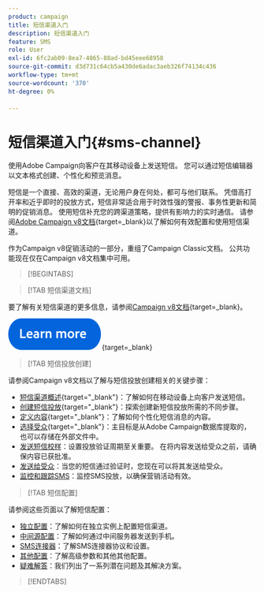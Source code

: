 ```yaml
---
product: campaign
title: 短信渠道入门
description: 短信渠道入门
feature: SMS
role: User
exl-id: 6fc2ab09-8ea7-4865-88ad-bd45eee68958
source-git-commit: d3d731c64cb5a430de6adac3aeb326f74134c436
workflow-type: tm+mt
source-wordcount: '370'
ht-degree: 0%

---
```


# 短信渠道入门{#sms-channel}

使用Adobe Campaign向客户在其移动设备上发送短信。 您可以通过短信编辑器以文本格式创建、个性化和预览消息。

短信是一个直接、高效的渠道，无论用户身在何处，都可与他们联系。 凭借高打开率和近乎即时的投放方式，短信非常适合用于时效性强的警报、事务性更新和简明的促销消息。 使用短信补充您的跨渠道策略，提供有影响力的实时通信。 请参阅[Adobe Campaign v8文档](https://experienceleague.adobe.com/docs/campaign/campaign-v8/send/sms/sms.html?lang=zh-Hans){target=_blank}以了解如何有效配置和使用短信渠道。

作为Campaign v8促销活动的一部分，重组了Campaign Classic文档。 公共功能现在仅在Campaign v8文档集中可用。

>[!BEGINTABS]

>[!TAB 短信渠道文档]

要了解有关短信渠道的更多信息，请参阅[Campaign v8文档](https://experienceleague.adobe.com/docs/campaign/campaign-v8/send/sms/sms.html?lang=zh-Hans){target=_blank}。


[![image](../../assets/do-not-localize/learn-more-button.svg)](https://experienceleague.adobe.com/docs/campaign/campaign-v8/send/sms/sms.html?lang=zh-Hans){target=_blank}


>[!TAB 短信投放创建]

请参阅Campaign v8文档以了解与短信投放创建相关的关键步骤：

* [短信渠道概述](https://experienceleague.adobe.com/docs/campaign/campaign-v8/send/sms/sms.html?lang=zh-Hans){target="_blank"}：了解如何在移动设备上向客户发送短信。
* [创建短信投放](https://experienceleague.adobe.com/docs/campaign/campaign-v8/send/sms/create-sms/create-sms.html?lang=zh-Hans){target="_blank"}：探索创建新短信投放所需的不同步骤。
* [定义内容](https://experienceleague.adobe.com/docs/campaign/campaign-v8/send/sms/create-sms/sms-content.html?lang=zh-Hans){target="_blank"}：了解如何个性化短信消息的内容。
* [选择受众](https://experienceleague.adobe.com/docs/campaign/campaign-v8/send/sms/create-sms/sms-audience.html?lang=zh-Hans){target="_blank"}：主目标是从Adobe Campaign数据库提取的，也可以存储在外部文件中。
* [发送短信校样](https://experienceleague.adobe.com/docs/campaign/campaign-v8/send/sms/validate-sms/sms-proofs.html?lang=zh-Hans)：设置投放验证周期至关重要。 在将内容发送给受众之前，请确保内容已获批准。
* [发送给受众](https://experienceleague.adobe.com/docs/campaign/campaign-v8/send/sms/validate-sms/sms-send.html?lang=zh-Hans)：当您的短信通过验证时，您现在可以将其发送给受众。
* [监控和跟踪SMS](https://experienceleague.adobe.com/docs/campaign/campaign-v8/send/sms/sms-monitor.html?lang=zh-Hans)：监控SMS投放，以确保营销活动有效。


>[!TAB 短信配置]

请参阅这些页面以了解短信配置：

* [独立配置](sms-set-up.md)：了解如何在独立实例上配置短信渠道。
* [中间源配置](sms-set-up-mid.md)：了解如何通过中间服务器发送到手机。
* [SMS连接器](sms-protocol.md)：了解SMS连接器协议和设置。
* [其他配置](sms-send.md)：了解高级参数和其他其他配置。
* [疑难解答](troubleshooting-sms.md)：我们列出了一系列潜在问题及其解决方案。

>[!ENDTABS]



<!--
Use Adobe Campaign to send personalized SMS messages.

Before starting sending SMS:

* Make sure recipient profiles contain at least a mobile phone in their profile.
* Learn more about the Adobe Campaign [Delivery best practices](delivery-best-practices.md).

The key steps to send a SMS are as follows:

* [Configure the SMS channel](sms-set-up.md)
* [Create a SMS delivery](sms-create.md)
* [Define the audience](sms-create.md#selecting-the-target-population)
* [Define the SMS content](sms-create.md#defining-the-sms-content)
* [Send, monitor and track SMS](sms-send.md)
* [Troubleshoot](troubleshooting-sms.md)

In addition, you need to be familiar with SMS protocol and settings. Walk through the connection set up between Adobe Campaign and a SMPP provider in [this document](sms-protocol.md)

For global information on how to create a delivery, refer to [this section](steps-about-delivery-creation-steps.md).

>[!NOTE]
>
>Adobe Campaign also lets you submit notifications on mobile terminals, via its **Adobe Campaign Mobile App Channel (NMAC)** option. 
> 
>For more on this, refer to the [Get started with mobile app channel](about-mobile-app-channel.md) section.
-->